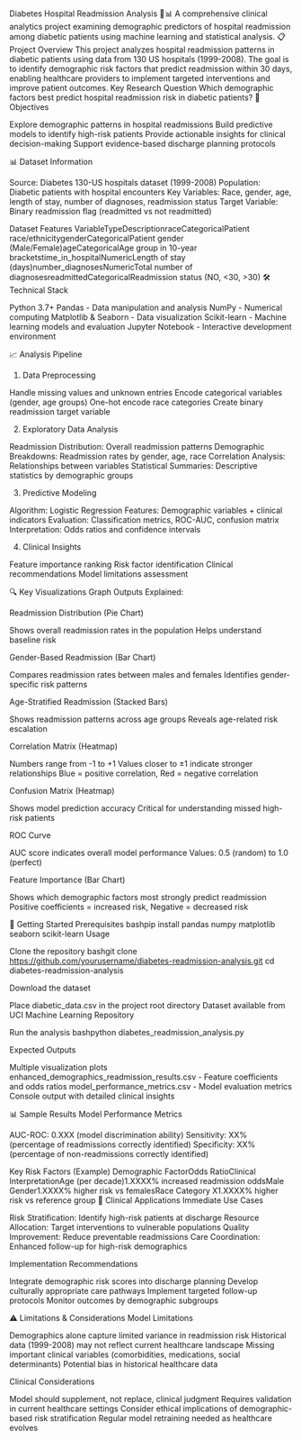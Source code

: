 Diabetes Hospital Readmission Analysis 🏥📊
A comprehensive clinical analytics project examining demographic predictors of hospital readmission among diabetic patients using machine learning and statistical analysis.
📋 Project Overview
This project analyzes hospital readmission patterns in diabetic patients using data from 130 US hospitals (1999-2008). The goal is to identify demographic risk factors that predict readmission within 30 days, enabling healthcare providers to implement targeted interventions and improve patient outcomes.
Key Research Question
Which demographic factors best predict hospital readmission risk in diabetic patients?
🎯 Objectives

Explore demographic patterns in hospital readmissions
Build predictive models to identify high-risk patients
Provide actionable insights for clinical decision-making
Support evidence-based discharge planning protocols

📊 Dataset Information

Source: Diabetes 130-US hospitals dataset (1999-2008)
Population: Diabetic patients with hospital encounters
Key Variables: Race, gender, age, length of stay, number of diagnoses, readmission status
Target Variable: Binary readmission flag (readmitted vs not readmitted)

Dataset Features
VariableTypeDescriptionraceCategoricalPatient race/ethnicitygenderCategoricalPatient gender (Male/Female)ageCategoricalAge group in 10-year bracketstime_in_hospitalNumericLength of stay (days)number_diagnosesNumericTotal number of diagnosesreadmittedCategoricalReadmission status (NO, <30, >30)
🛠️ Technical Stack

Python 3.7+
Pandas - Data manipulation and analysis
NumPy - Numerical computing
Matplotlib & Seaborn - Data visualization
Scikit-learn - Machine learning models and evaluation
Jupyter Notebook - Interactive development environment

📈 Analysis Pipeline
1. Data Preprocessing

Handle missing values and unknown entries
Encode categorical variables (gender, age groups)
One-hot encode race categories
Create binary readmission target variable

2. Exploratory Data Analysis

Readmission Distribution: Overall readmission patterns
Demographic Breakdowns: Readmission rates by gender, age, race
Correlation Analysis: Relationships between variables
Statistical Summaries: Descriptive statistics by demographic groups

3. Predictive Modeling

Algorithm: Logistic Regression
Features: Demographic variables + clinical indicators
Evaluation: Classification metrics, ROC-AUC, confusion matrix
Interpretation: Odds ratios and confidence intervals

4. Clinical Insights

Feature importance ranking
Risk factor identification
Clinical recommendations
Model limitations assessment

🔍 Key Visualizations
Graph Outputs Explained:

Readmission Distribution (Pie Chart)

Shows overall readmission rates in the population
Helps understand baseline risk


Gender-Based Readmission (Bar Chart)

Compares readmission rates between males and females
Identifies gender-specific risk patterns


Age-Stratified Readmission (Stacked Bars)

Shows readmission patterns across age groups
Reveals age-related risk escalation


Correlation Matrix (Heatmap)

Numbers range from -1 to +1
Values closer to ±1 indicate stronger relationships
Blue = positive correlation, Red = negative correlation


Confusion Matrix (Heatmap)

Shows model prediction accuracy
Critical for understanding missed high-risk patients


ROC Curve

AUC score indicates overall model performance
Values: 0.5 (random) to 1.0 (perfect)


Feature Importance (Bar Chart)

Shows which demographic factors most strongly predict readmission
Positive coefficients = increased risk, Negative = decreased risk



🚀 Getting Started
Prerequisites
bashpip install pandas numpy matplotlib seaborn scikit-learn
Usage

Clone the repository
bashgit clone https://github.com/yourusername/diabetes-readmission-analysis.git
cd diabetes-readmission-analysis

Download the dataset

Place diabetic_data.csv in the project root directory
Dataset available from UCI Machine Learning Repository


Run the analysis
bashpython diabetes_readmission_analysis.py


Expected Outputs

Multiple visualization plots
enhanced_demographics_readmission_results.csv - Feature coefficients and odds ratios
model_performance_metrics.csv - Model evaluation metrics
Console output with detailed clinical insights

📊 Sample Results
Model Performance Metrics

AUC-ROC: 0.XXX (model discrimination ability)
Sensitivity: XX% (percentage of readmissions correctly identified)
Specificity: XX% (percentage of non-readmissions correctly identified)

Key Risk Factors (Example)
Demographic FactorOdds RatioClinical InterpretationAge (per decade)1.XXXX% increased readmission oddsMale Gender1.XXXX% higher risk vs femalesRace Category X1.XXXX% higher risk vs reference group
🎯 Clinical Applications
Immediate Use Cases

Risk Stratification: Identify high-risk patients at discharge
Resource Allocation: Target interventions to vulnerable populations
Quality Improvement: Reduce preventable readmissions
Care Coordination: Enhanced follow-up for high-risk demographics

Implementation Recommendations

Integrate demographic risk scores into discharge planning
Develop culturally appropriate care pathways
Implement targeted follow-up protocols
Monitor outcomes by demographic subgroups

⚠️ Limitations & Considerations
Model Limitations

Demographics alone capture limited variance in readmission risk
Historical data (1999-2008) may not reflect current healthcare landscape
Missing important clinical variables (comorbidities, medications, social determinants)
Potential bias in historical healthcare data

Clinical Considerations

Model should supplement, not replace, clinical judgment
Requires validation in current healthcare settings
Consider ethical implications of demographic-based risk stratification
Regular model retraining needed as healthcare evolves
